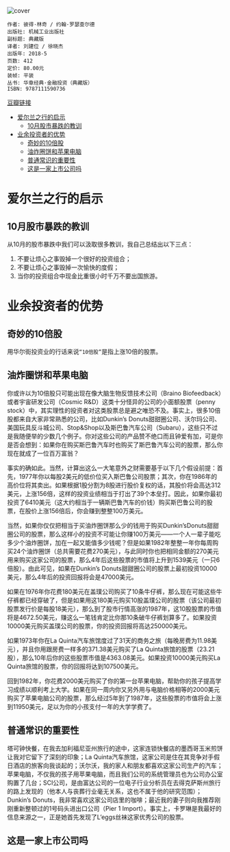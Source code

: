![cover](https://img1.doubanio.com/view/subject/s/public/s29789608.jpg)

    作者: 彼得·林奇 / 约翰·罗瑟查尔德
    出版社: 机械工业出版社
    副标题: 典藏版
    译者: 刘建位 / 徐晓杰
    出版年: 2018-5
    页数: 412
    定价: 80.00元
    装帧: 平装
    丛书: 华章经典·金融投资（典藏版）
    ISBN: 9787111590736

[豆瓣链接](https://book.douban.com/subject/30244481/)

- [爱尔兰之行的启示](#爱尔兰之行的启示)
  - [10月股市暴跌的教训](#10月股市暴跌的教训)
- [业余投资者的优势](#业余投资者的优势)
  - [奇妙的10倍股](#奇妙的10倍股)
  - [油炸圈饼和苹果电脑](#油炸圈饼和苹果电脑)
  - [普通常识的重要性](#普通常识的重要性)
  - [这是一家上市公司吗](#这是一家上市公司吗)

# 爱尔兰之行的启示
## 10月股市暴跌的教训
从10月的股市暴跌中我们可以汲取很多教训，我自己总结出以下三点：

1. 不要让烦心之事毁掉一个很好的投资组合；
2. 不要让烦心之事毁掉一次愉快的度假；
3. 当你的投资组合中现金比重很小时千万不要出国旅游。

# 业余投资者的优势
## 奇妙的10倍股
用华尔街投资业的行话来说`“10倍股”`是指上涨10倍的股票。

## 油炸圈饼和苹果电脑
你或许以为10倍股只可能出现在像大脑生物反馈技术公司（Braino Biofeedback）或者宇宙研发公司（Cosmic R&D）这类十分怪异的公司的小面额股票（penny stock）中，其实理性的投资者对这类股票总是避之唯恐不及。事实上，很多10倍股都来自大家非常熟悉的公司，比如Dunkin’s Donuts甜甜圈公司、沃尔玛公司、美国玩具反斗城公司、Stop&Shop以及斯巴鲁汽车公司（Subaru），这些只不过是我随便举的少数几个例子。你对这些公司的产品赞不绝口而且钟爱有加，可是你是否会想到：如果你在购买斯巴鲁汽车时也购买了斯巴鲁汽车公司的股票，那么你现在就成了一位百万富翁？

事实的确如此。当然，计算出这么一大笔意外之财需要基于以下几个假设前提：首先，1977年你以每股2美元的低价位买入斯巴鲁公司股票；其次，你在1986年的高价位将其卖出。如果根据1股分割为8股进行股价复权的话，其股价将会高达312美元，上涨156倍，这样的投资业绩相当于打出了39个本垒打。因此，如果你最初投资了6410美元（这大约相当于一辆斯巴鲁汽车的价钱）购买斯巴鲁公司的股票，在股价上涨156倍后，你会赚到整整100万美元。

当然，如果你仅仅把相当于买油炸圈饼那么少的钱用于购买Dunkin’sDonuts甜甜圈公司的股票，那么这样小的投资不可能让你赚100万美元——一个人一辈子能吃多少个油炸圈饼，加在一起又能值多少钱呢？但是如果1982年整整一年你每周购买24个油炸圈饼（总共需要花费270美元），与此同时你也把相同金额的270美元用来购买这家公司的股票，那么4年后这些股票的市值将上升到1539美元（一只6倍股）。由此可见，如果在Dunkin’s Donuts甜甜圈公司的股票上最初投资10000美元，那么4年后的投资回报将会是47000美元。

如果在1976年你花费180美元在盖璞公司购买了10条牛仔裤，那么现在可能这些牛仔裤都已经穿破了，但是如果用这180美元购买10股盖璞公司的股票（该公司最初股票发行价是每股18美元），那么到了股市行情高涨的1987年，这10股股票的市值将是4672.50美元，赚这么一笔钱肯定比你那10条破牛仔裤划算多了。如果投资10000美元购买盖璞公司的股票，你的投资回报将高达250000美元。

如果1973年你在La Quinta汽车旅馆度过了31天的商务之旅（每晚房费为11.98美元），并且你用跟房费一样多的371.38美元购买了La Quinta旅馆的股票（23.21股），那么10年后你的这些股票市值是4363.08美元。如果投资10000美元购买La Quinta旅馆的股票，你的回报将达到107500美元。

回到1982年，你花费2000美元购买了你的第一台苹果电脑，帮助你的孩子提高学习成绩以顺利考上大学。如果在同一周内你又另外用与电脑价格相等的2000美元购买了苹果电脑公司的股票，那么经过5年到了1987年，这些股票的市值将会上涨到11950美元，足以为你的小孩支付一年的大学学费了。

## 普通常识的重要性
塔可钟快餐，在我去加利福尼亚州旅行的途中，这家连锁快餐店的墨西哥玉米煎饼让我对它留下了深刻的印象；La Quinta汽车旅馆，这家公司是住在其竞争对手假日酒店的旅客向我谈起的；沃尔沃，我的家人和朋友都喜欢这家公司生产的汽车；苹果电脑，不仅我的孩子用苹果电脑，而且我们公司的系统管理员也为公司办公室购置了几台；SCI公司，是由富达公司的一位电子行业分析员在去得克萨斯州旅行的路上发现的（他本人与丧葬行业毫无关系，这也不属于他的研究范围）；Dunkin’s Donuts，我非常喜欢这家公司店里的咖啡；最近我的妻子则向我推荐刚刚重新整顿过的1号码头进出口公司（Pier 1 Import）。事实上，卡罗琳是我最好的信息来源之一，正是她首先发现了L’eggs丝袜这家优秀公司的股票。

## 这是一家上市公司吗


































